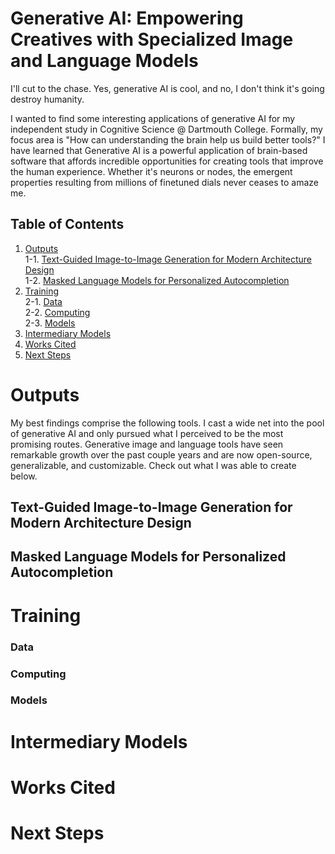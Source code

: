 # Generative AI: Empowering Creatives with Specialized Image and Language Models

I'll cut to the chase. Yes, generative AI is cool, and no, I don't think it's going destroy humanity.

I wanted to find some interesting applications of generative AI for my independent study in Cognitive Science @ Dartmouth College. Formally, my focus  area is "How can understanding the brain help us build better tools?" I have learned that Generative AI is a powerful application of brain-based software that affords incredible opportunities for creating tools that improve the human experience. Whether it's neurons or nodes, the emergent properties resulting from millions of finetuned dials never ceases to amaze me.

## Table of Contents

1. [Outputs](#outputs)  
1-1. [Text-Guided Image-to-Image Generation for Modern Architecture Design](##text-guided-image-to-image-generation-for-modern-architecture-design)  
1-2. [Masked Language Models for Personalized Autocompletion](##masked-language-models-for-personalized-autocompletion)  
2. [Training](#training)  
2-1. [Data](###data)  
2-2. [Computing](###computing)  
2-3. [Models](###models)  
3. [Intermediary Models](#intermediary-models)  
4. [Works Cited](#works-cited)  
5. [Next Steps](#next-steps)  

# Outputs

My best findings comprise the following tools. I cast a wide net into the pool of generative AI and only pursued what I perceived to be the most promising routes. Generative image and language tools have seen remarkable growth over the past couple years and are now open-source, generalizable, and customizable. Check out what I was able to create below.

## Text-Guided Image-to-Image Generation for Modern Architecture Design

## Masked Language Models for Personalized Autocompletion

# Training

### Data

### Computing

### Models

# Intermediary Models

# Works Cited

# Next Steps




